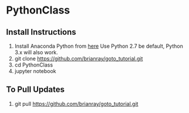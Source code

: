 PythonClass
===============



Install Instructions
--------------------

 1. Install Anaconda Python from [here](https://www.continuum.io/downloads) Use 
    Python 2.7 be default, Python 3.x will also work.
 2. git clone https://github.com/brianray/goto_tutorial.git
 3. cd PythonClass
 4. jupyter notebook
 

To Pull Updates
---------------

 1. git pull https://github.com/brianray/goto_tutorial.git
